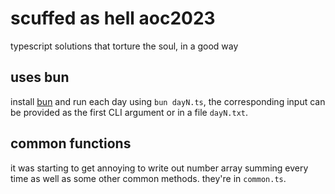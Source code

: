 # scuffed as hell aoc2023

typescript solutions that torture the soul, in a good way

## uses bun

install [bun](buh.sh) and run each day using `bun dayN.ts`, the corresponding input can be provided as the first CLI argument or in a file `dayN.txt`.

## common functions

it was starting to get annoying to write out number array summing every time as well as some other common methods. they're in `common.ts`.
